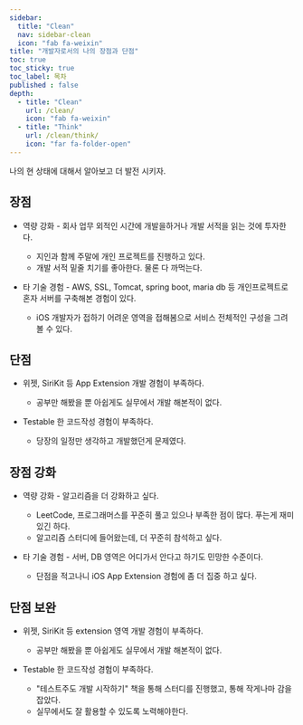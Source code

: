 ```yaml
---
sidebar:
  title: "Clean"
  nav: sidebar-clean
  icon: "fab fa-weixin"
title: "개발자로서의 나의 장점과 단점"
toc: true
toc_sticky: true
toc_label: 목차
published : false
depth: 
  - title: "Clean"
    url: /clean/
    icon: "fab fa-weixin"
  - title: "Think"
    url: /clean/think/
    icon: "far fa-folder-open"
---
```


나의 현 상태에 대해서 알아보고 더 발전 시키자.

## 장점
* 역량 강화 - 회사 업무 외적인 시간에 개발을하거나 개발 서적을 읽는 것에 투자한다.
    * 지인과 함께 주말에 개인 프로젝트를 진행하고 있다.
    * 개발 서적 밑줄 치기를 좋아한다. 물론 다 까먹는다.
    
* 타 기술 경험 - AWS, SSL, Tomcat, spring boot, maria db 등 개인프로젝트로 혼자 서버를 구축해본 경험이 있다.
    * iOS 개발자가 접하기 어려운 영역을 접해봄으로 서비스 전체적인 구성을 그려볼 수 있다.

## 단점
* 위젯, SiriKit 등 App Extension 개발 경험이 부족하다.
    * 공부만 해봤을 뿐 아쉽게도 실무에서 개발 해본적이 없다.
    
* Testable 한 코드작성 경험이 부족하다.
    * 당장의 일정만 생각하고 개발했던게 문제였다.
    
## 장점 강화
* 역량 강화 - 알고리즘을 더 강화하고 싶다.
    *  LeetCode, 프로그래머스를 꾸준히 풀고 있으나 부족한 점이 많다. 푸는게 재미있긴 하다.
    * 알고리즘 스터디에 들어왔는데, 더 꾸준히 참석하고 싶다.
    
* 타 기술 경험 - 서버, DB 영역은 어디가서 안다고 하기도 민망한 수준이다.
    * 단점을 적고나니 iOS App Extension 경험에 좀 더 집중 하고 싶다.


## 단점 보완
* 위젯, SiriKit 등 extension 영역 개발 경험이 부족하다.
    * 공부만 해봤을 뿐 아쉽게도 실무에서 개발 해본적이 없다.
    
* Testable 한 코드작성 경험이 부족하다.
    * "테스트주도 개발 시작하기" 책을 통해 스터디를 진행했고, 통해 작게나마 감을 잡았다.
    * 실무에서도 잘 활용할 수 있도록 노력해야한다.
